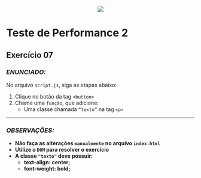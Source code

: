 <p align="center">
    <img src="https://www.infnet.edu.br/infnet/wp-content/themes/infnet.homepage//assets/img/LogoInfnetRodape.png"/>
</p>

# Teste de Performance 2

## Exercício 07

### _ENUNCIADO:_

No arquivo `script.js`, siga as etapas abaixo:

1. Clique no botão da tag `<button>`
2. Chame uma `função`, que adicione:
    - Uma classe chamada `“texto”` na tag `<p>`

---

### _OBSERVAÇÕES:_

- **Não faça as alterações `manualmente` no arquivo `index.html`**
- **Utilize o `DOM` para resolver o exercício**
- **A classe `"texto"` deve possuir:**
    - **text-align: center;**
    - **font-weight: bold;**